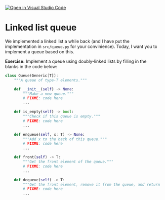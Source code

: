 [![Open in Visual Studio Code](https://classroom.github.com/assets/open-in-vscode-c66648af7eb3fe8bc4f294546bfd86ef473780cde1dea487d3c4ff354943c9ae.svg)](https://classroom.github.com/online_ide?assignment_repo_id=9479032&assignment_repo_type=AssignmentRepo)
# Linked list queue


We implemented a linked list a while back (and I have put the implementation in `src/queue.py` for your convinience). Today, I want you to implement a queue based on this.

**Exercise:** Implement a queue using doubly-linked lists by filling in the blanks in the code below:

```python
class Queue(Generic[T]):
    """A queue of type-T elements."""

    def __init__(self) -> None:
        """Make a new queue."""
        # FIXME: code here
        ...

    def is_empty(self) -> bool:
        """Check if this queue is empty."""
        # FIXME: code here
        ...

    def enqueue(self, x: T) -> None:
        """Add x to the back of this queue."""
        # FIXME: code here
        ...

    def front(self) -> T:
        """Get the front element of the queue."""
        # FIXME: code here
        ...

    def dequeue(self) -> T:
        """Get the front element, remove it from the queue, and return it."""
        # FIXME: code here
        ...
```
